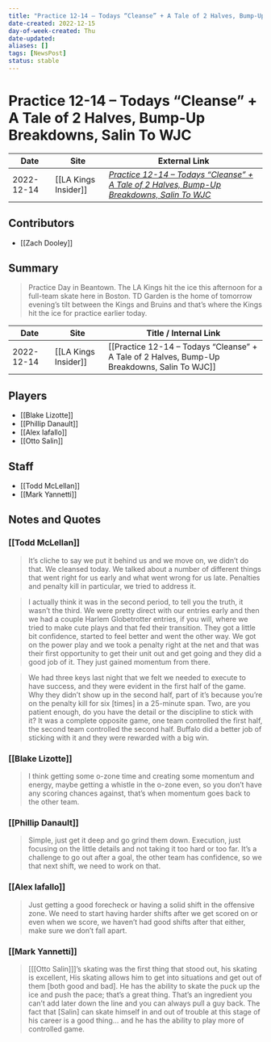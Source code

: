 ```yaml
---
title: "Practice 12-14 – Todays “Cleanse” + A Tale of 2 Halves, Bump-Up Breakdowns, Salin To WJC"
date-created: 2022-12-15
day-of-week-created: Thu
date-updated: 
aliases: []
tags: [NewsPost]
status: stable
---
```


# Practice 12-14 – Todays “Cleanse” + A Tale of 2 Halves, Bump-Up Breakdowns, Salin To WJC

| Date       | Site                 | External Link                                                                                                                                                                                                         |
| ---------- | -------------------- | --------------------------------------------------------------------------------------------------------------------------------------------------------------------------------------------------------------------- |
| 2022-12-14 | [[LA Kings Insider]] | [*Practice 12-14 – Todays “Cleanse” + A Tale of 2 Halves, Bump-Up Breakdowns, Salin To WJC*](https://lakingsinsider.com/2022/12/14/practice-12-14-todays-cleanse-a-tale-of-2-halves-bump-up-breakdowns-salin-to-wjc/) |

## Contributors
- [[Zach Dooley]]

## Summary
> Practice Day in Beantown.
> The LA Kings hit the ice this afternoon for a full-team skate here in Boston. TD Garden is the home of tomorrow evening’s tilt between the Kings and Bruins and that’s where the Kings hit the ice for practice earlier today.

| Date       | Site                 | Title / Internal Link                                                                        |
| ---------- | -------------------- | -------------------------------------------------------------------------------------------- |
| 2022-12-14 | [[LA Kings Insider]] | [[Practice 12-14 – Todays “Cleanse” + A Tale of 2 Halves, Bump-Up Breakdowns, Salin To WJC]] |

## Players
- [[Blake Lizotte]]
- [[Phillip Danault]]
- [[Alex Iafallo]]
- [[Otto Salin]]

## Staff
- [[Todd McLellan]]
- [[Mark Yannetti]]

## Notes and Quotes
### [[Todd McLellan]]
> It’s cliche to say we put it behind us and we move on, we didn’t do that. We cleansed today. We talked about a number of different things that went right for us early and what went wrong for us late. Penalties and penalty kill in particular, we tried to address it.

> I actually think it was in the second period, to tell you the truth, it wasn’t the third. We were pretty direct with our entries early and then we had a couple Harlem Globetrotter entries, if you will, where we tried to make cute plays and that fed their transition. They got a little bit confidence, started to feel better and went the other way. We got on the power play and we took a penalty right at the net and that was their first opportunity to get their unit out and get going and they did a good job of it. They just gained momentum from there.

> We had three keys last night that we felt we needed to execute to have success, and they were evident in the first half of the game. Why they didn’t show up in the second half, part of it’s because you’re on the penalty kill for six \[times] in a 25-minute span. Two, are you patient enough, do you have the detail or the discipline to stick with it? It was a complete opposite game, one team controlled the first half, the second team controlled the second half. Buffalo did a better job of sticking with it and they were rewarded with a big win.

### [[Blake Lizotte]]
> I think getting some o-zone time and creating some momentum and energy, maybe getting a whistle in the o-zone even, so you don’t have any scoring chances against, that’s when momentum goes back to the other team.

### [[Phillip Danault]]
> Simple, just get it deep and go grind them down. Execution, just focusing on the little details and not taking it too hard or too far. It’s a challenge to go out after a goal, the other team has confidence, so we that next shift, we need to work on that.

### [[Alex Iafallo]]
> Just getting a good forecheck or having a solid shift in the offensive zone. We need to start having harder shifts after we get scored on or even when we score, we haven’t had good shifts after that either, make sure we don’t fall apart.

### [[Mark Yannetti]]
> \[[[Otto Salin]]]’s skating was the first thing that stood out, his skating is excellent, His skating allows him to get into situations and get out of them \[both good and bad]. He has the ability to skate the puck up the ice and push the pace; that’s a great thing. That’s an ingredient you can’t add later down the line and you can always pull a guy back. The fact that \[Salin] can skate himself in and out of trouble at this stage of his career is a good thing… and he has the ability to play more of controlled game.






